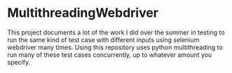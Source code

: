﻿# MultithreadingWebdriver

This project documents a lot of the work I did over the summer in testing to run the same kind of test case with different inputs using selenium webdriver many times.
Using this repository uses python multithreading to run many of these test cases concurrently, up to whatever amount you specify.
